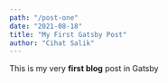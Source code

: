```yaml
---
path: "/post-one"
date: "2021-08-18"
title: "My First Gatsby Post"
author: "Cihat Salik"
---
```


This is my very **first blog** post in Gatsby
